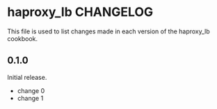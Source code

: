 # haproxy_lb CHANGELOG

This file is used to list changes made in each version of the haproxy_lb cookbook.

## 0.1.0

Initial release.

- change 0
- change 1
